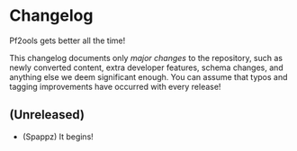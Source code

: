 # Changelog

Pf2ools gets better all the time!

This changelog documents only _major changes_ to the repository, such as newly converted content, extra developer features, schema changes, and anything else we deem significant enough. You can assume that typos and tagging improvements have occurred with every release!

## (Unreleased)

- (Spappz) It begins!
